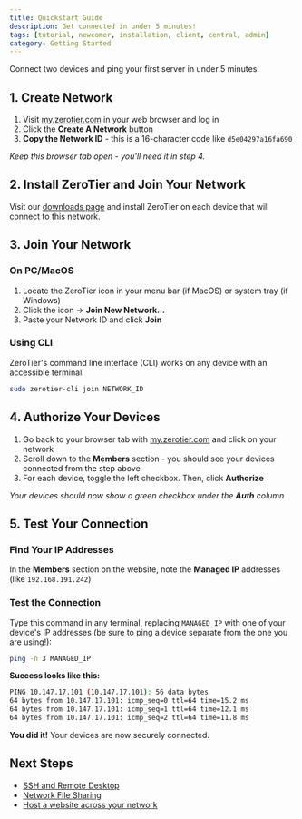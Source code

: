 ```yaml
---
title: Quickstart Guide
description: Get connected in under 5 minutes!
tags: [tutorial, newcomer, installation, client, central, admin]
category: Getting Started
---
```


Connect two devices and ping your first server in under 5 minutes.

## 1. Create Network

1. Visit [my.zerotier.com](https://my.zerotier.com/) in your web browser and log in
2. Click the **Create A Network** button
3. **Copy the Network ID** - this is a 16-character code like `d5e04297a16fa690`

*Keep this browser tab open - you'll need it in step 4.*

## 2. Install ZeroTier and Join Your Network

Visit our [downloads page](https://www.zerotier.com/download) and install ZeroTier on each device that will connect to this network.

## 3. Join Your Network

### On PC/MacOS

1. Locate the ZeroTier icon in your menu bar (if MacOS) or system tray (if Windows)
2. Click the icon -> **Join New Network...**
3. Paste your Network ID and click **Join**

### Using CLI

ZeroTier's command line interface (CLI) works on any device with an accessible terminal.

```bash
sudo zerotier-cli join NETWORK_ID
```

## 4. Authorize Your Devices

1. Go back to your browser tab with [my.zerotier.com](https://my.zerotier.com/) and click on your network
2. Scroll down to the **Members** section - you should see your devices connected from the step above
3. For each device, toggle the left checkbox. Then, click **Authorize**

*Your devices should now show a green checkbox under the* ***Auth*** *column*

## 5. Test Your Connection

### Find Your IP Addresses

In the **Members** section on the website, note the **Managed IP** addresses (like `192.168.191.242`)

### Test the Connection

Type this command in any terminal, replacing `MANAGED_IP` with one of your device's IP addresses (be sure to ping a device separate from the one you are using!):

```bash
ping -n 3 MANAGED_IP
```

**Success looks like this:**

```bash
PING 10.147.17.101 (10.147.17.101): 56 data bytes
64 bytes from 10.147.17.101: icmp_seq=0 ttl=64 time=15.2 ms
64 bytes from 10.147.17.101: icmp_seq=1 ttl=64 time=12.1 ms
64 bytes from 10.147.17.101: icmp_seq=2 ttl=64 time=11.8 ms
```

**You did it!** Your devices are now securely connected.

## Next Steps

- [SSH and Remote Desktop](/remotedesktop)
- [Network File Sharing](/filesharing)
- [Host a website across your network](/website)

